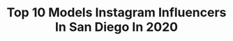 ---
title: Top 10 Models Instagram Influencers In San Diego In 2020
description: >-
  Find top models Instagram influencers in San Diego in 2020. Most popular hashtags: #model #sandiego #photography #quarantine.
platform: Instagram
profiles:
  - username: "stephenland89"
    fullname: >-
      Stephen Land
    location: "United States"
    followers: 64146
    engagement: 98
    commentsToLikes: 0.017807
    id: ckap8xgcbqb200i78l5cwqi7y
    verified: false
    hashtags: "#daddy, #memorialday, #leather, #graffitiart"
  - username: "jovannoy"
    fullname: >-
      Joann Van Noy
    location: "United States"
    followers: 5070
    engagement: 605
    commentsToLikes: 0.053382
    id: ck14kba3coo2j0i19vfnqfrgs
    verified: false
    hashtags: "#joshuatreenps, #joshuatreeairbnb, #desertvibes, #stayinginwithnastygal"
  - username: "kaena_hawaii"
    fullname: >-
      ᏦΔЄn̲̅ᗩ S[̲̅i̲̅]Ꮮv͎Δ
    location: "United States"
    followers: 14590
    engagement: 1115
    commentsToLikes: 0.039236
    id: ck137amf6alpx0i192s22o0uo
    verified: false
    hashtags: "#outdoors, #workout, #jetset, #tattoomodeling"
  - username: "laurelryser"
    fullname: >-
      Laurel Mae Ryser
    location: "United States"
    followers: 11769
    engagement: 647
    commentsToLikes: 0.140892
    id: ck0vz5vs57gqu0i19fvtcqu9n
    verified: false
    hashtags: "#quaratinelife, #threadsbabe"
  - username: "amandasebastiann"
    fullname: >-
      A M A N D A  S E B A S T I A N
    location: "United States"
    followers: 7509
    engagement: 2565
    commentsToLikes: 0.073970
    id: ck8wd3vihdd1r0j78ektzgeyi
    verified: false
    hashtags: "#houseboats2k19, #17"
  - username: "n_kotselas"
    fullname: >-
      Nicholas Kotselas
    location: "United States"
    followers: 12405
    engagement: 650
    commentsToLikes: 0.039484
    id: ck55li1oy1mbi0i11z1q2z20a
    verified: false
    hashtags: "#travel"
  - username: "parkerheath_"
    fullname: >-
      Parker Heath
    location: "United States"
    followers: 9490
    engagement: 664
    commentsToLikes: 0.030622
    id: ck0vwf9obtev20i1939m6oeq0
    verified: false
    hashtags: "#prefabpark, #collaborativeart, #newfacemodel, #beachwedding"
  - username: "lorenawinediary"
    fullname: >-
      Ｌｏｒｅｎａ Ｗｏｏｄｓ
    location: "United States"
    followers: 5522
    engagement: 1206
    commentsToLikes: 0.123445
    id: ckaos1ya4pse00i7802vgm6s9
    verified: false
    hashtags: "#sparklingwine, #tgif, #beach, #model"
  - username: "taliafxckingadam"
    fullname: >-
      T🍬
    location: "United States"
    followers: 11518
    engagement: 749
    commentsToLikes: 0.040820
    id: ck6u0fhv1fdtu0j71mchj7gfg
    verified: false
    hashtags: "#model, #999, #modeling, #sandiego"
  - username: "ariane__jolie"
    fullname: >-
      Ariane Jolie™
    location: "United States"
    followers: 86348
    engagement: 329
    commentsToLikes: 0.047061
    id: ck5q0zib98ix20i11kk0erut6
    verified: false
    hashtags: "#photoshoot, #explorepage, #darktimes, #blondes"
---